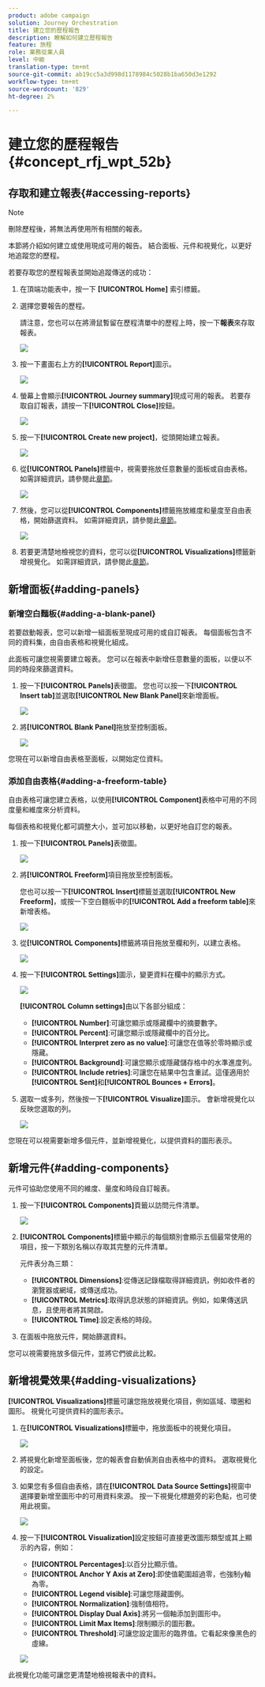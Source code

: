 ```yaml
---
product: adobe campaign
solution: Journey Orchestration
title: 建立您的歷程報告
description: 瞭解如何建立歷程報告
feature: 旅程
role: 業務從業人員
level: 中級
translation-type: tm+mt
source-git-commit: ab19cc5a3d998d1178984c5028b1ba650d3e1292
workflow-type: tm+mt
source-wordcount: '829'
ht-degree: 2%

---
```



# 建立您的歷程報告 {#concept_rfj_wpt_52b}

## 存取和建立報表{#accessing-reports}

>[!NOTE]
>
>刪除歷程後，將無法再使用所有相關的報表。

本節將介紹如何建立或使用現成可用的報告。 結合面板、元件和視覺化，以更好地追蹤您的歷程。

若要存取您的歷程報表並開始追蹤傳送的成功：

1. 在頂端功能表中，按一下 **[!UICONTROL Home]** 索引標籤。

1. 選擇您要報告的歷程。

   請注意，您也可以在將滑鼠暫留在歷程清單中的歷程上時，按一下&#x200B;**報表**&#x200B;來存取報表。

   ![](../assets/dynamic_report_journey.png)

1. 按一下畫面右上方的&#x200B;**[!UICONTROL Report]**&#x200B;圖示。

   ![](../assets/dynamic_report_journey_2.png)

1. 螢幕上會顯示&#x200B;**[!UICONTROL Journey summary]**&#x200B;現成可用的報表。 若要存取自訂報表，請按一下&#x200B;**[!UICONTROL Close]**&#x200B;按鈕。

   ![](../assets/dynamic_report_journey_12.png)

1. 按一下&#x200B;**[!UICONTROL Create new project]**，從頭開始建立報表。

   ![](../assets/dynamic_report_journey_3.png)

1. 從&#x200B;**[!UICONTROL Panels]**&#x200B;標籤中，視需要拖放任意數量的面板或自由表格。 如需詳細資訊，請參閱此[章節](#adding-panels)。

   ![](../assets/dynamic_report_journey_4.png)

1. 然後，您可以從&#x200B;**[!UICONTROL Components]**&#x200B;標籤拖放維度和量度至自由表格，開始篩選資料。 如需詳細資訊，請參閱此[章節](#adding-components)。

   ![](../assets/dynamic_report_journey_5.png)

1. 若要更清楚地檢視您的資料，您可以從&#x200B;**[!UICONTROL Visualizations]**&#x200B;標籤新增視覺化。 如需詳細資訊，請參閱此[章節](#adding-visualizations)。

## 新增面板{#adding-panels}

### 新增空白麵板{#adding-a-blank-panel}

若要啟動報表，您可以新增一組面板至現成可用的或自訂報表。 每個面板包含不同的資料集，由自由表格和視覺化組成。

此面板可讓您視需要建立報表。 您可以在報表中新增任意數量的面板，以便以不同的時段來篩選資料。

1. 按一下&#x200B;**[!UICONTROL Panels]**&#x200B;表徵圖。 您也可以按一下&#x200B;**[!UICONTROL Insert tab]**&#x200B;並選取&#x200B;**[!UICONTROL New Blank Panel]**&#x200B;來新增面板。

   ![](../assets/dynamic_report_panel_1.png)

1. 將&#x200B;**[!UICONTROL Blank Panel]**&#x200B;拖放至控制面板。

   ![](../assets/dynamic_report_panel.png)

您現在可以新增自由表格至面板，以開始定位資料。

### 添加自由表格{#adding-a-freeform-table}

自由表格可讓您建立表格，以使用&#x200B;**[!UICONTROL Component]**&#x200B;表格中可用的不同度量和維度來分析資料。

每個表格和視覺化都可調整大小，並可加以移動，以更好地自訂您的報表。

1. 按一下&#x200B;**[!UICONTROL Panels]**&#x200B;表徵圖。

   ![](../assets/dynamic_report_panel_1.png)

1. 將&#x200B;**[!UICONTROL Freeform]**&#x200B;項目拖放至控制面板。

   您也可以按一下&#x200B;**[!UICONTROL Insert]**&#x200B;標籤並選取&#x200B;**[!UICONTROL New Freeform]**，或按一下空白麵板中的&#x200B;**[!UICONTROL Add a freeform table]**&#x200B;來新增表格。

   ![](../assets/dynamic_report_panel_2.png)

1. 從&#x200B;**[!UICONTROL Components]**&#x200B;標籤將項目拖放至欄和列，以建立表格。

   ![](../assets/dynamic_report_freeform_3.png)

1. 按一下&#x200B;**[!UICONTROL Settings]**&#x200B;圖示，變更資料在欄中的顯示方式。

   ![](../assets/dynamic_report_freeform_4.png)

   **[!UICONTROL Column settings]**&#x200B;由以下各部分組成：

   * **[!UICONTROL Number]**:可讓您顯示或隱藏欄中的摘要數字。
   * **[!UICONTROL Percent]**:可讓您顯示或隱藏欄中的百分比。
   * **[!UICONTROL Interpret zero as no value]**:可讓您在值等於零時顯示或隱藏。
   * **[!UICONTROL Background]**:可讓您顯示或隱藏儲存格中的水準進度列。
   * **[!UICONTROL Include retries]**:可讓您在結果中包含重試。這僅適用於&#x200B;**[!UICONTROL Sent]**&#x200B;和&#x200B;**[!UICONTROL Bounces + Errors]**。

1. 選取一或多列，然後按一下&#x200B;**[!UICONTROL Visualize]**&#x200B;圖示。 會新增視覺化以反映您選取的列。

   ![](../assets/dynamic_report_freeform_5.png)

您現在可以視需要新增多個元件，並新增視覺化，以提供資料的圖形表示。

## 新增元件{#adding-components}

元件可協助您使用不同的維度、量度和時段自訂報表。

1. 按一下&#x200B;**[!UICONTROL Components]**&#x200B;頁籤以訪問元件清單。

   ![](../assets/dynamic_report_components.png)

1. **[!UICONTROL Components]**&#x200B;標籤中顯示的每個類別會顯示五個最常使用的項目，按一下類別名稱以存取其完整的元件清單。

   元件表分為三類：

   * **[!UICONTROL Dimensions]**:從傳送記錄檔取得詳細資訊，例如收件者的瀏覽器或網域，或傳送成功。
   * **[!UICONTROL Metrics]**:取得訊息狀態的詳細資訊。例如，如果傳送訊息，且使用者將其開啟。
   * **[!UICONTROL Time]**:設定表格的時段。

1. 在面板中拖放元件，開始篩選資料。

您可以視需要拖放多個元件，並將它們彼此比較。

## 新增視覺效果{#adding-visualizations}

**[!UICONTROL Visualizations]**&#x200B;標籤可讓您拖放視覺化項目，例如區域、環圈和圖形。 視覺化可提供資料的圖形表示。

1. 在&#x200B;**[!UICONTROL Visualizations]**&#x200B;標籤中，拖放面板中的視覺化項目。

   ![](../assets/dynamic_report_visualization_1.png)

1. 將視覺化新增至面板後，您的報表會自動偵測自由表格中的資料。 選取視覺化的設定。
1. 如果您有多個自由表格，請在&#x200B;**[!UICONTROL Data Source Settings]**&#x200B;視窗中選擇要新增至圖形中的可用資料來源。 按一下視覺化標題旁的彩色點，也可使用此視窗。

   ![](../assets/dynamic_report_visualization_2.png)

1. 按一下&#x200B;**[!UICONTROL Visualization]**&#x200B;設定按鈕可直接更改圖形類型或其上顯示的內容，例如：

   * **[!UICONTROL Percentages]**:以百分比顯示值。
   * **[!UICONTROL Anchor Y Axis at Zero]**:即使值範圍超過零，也強制y軸為零。
   * **[!UICONTROL Legend visible]**:可讓您隱藏圖例。
   * **[!UICONTROL Normalization]**:強制值相符。
   * **[!UICONTROL Display Dual Axis]**:將另一個軸添加到圖形中。
   * **[!UICONTROL Limit Max Items]**:限制顯示的圖形數。
   * **[!UICONTROL Threshold]**:可讓您設定圖形的臨界值。它看起來像黑色的虛線。

   ![](../assets/dynamic_report_visualization_3.png)

此視覺化功能可讓您更清楚地檢視報表中的資料。